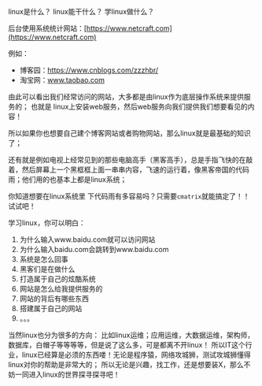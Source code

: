 linux是什么？
linux能干什么？
学linux做什么？
<!--more-->
后台使用系统统计网站：[https://www.netcraft.com](https://www.netcraft.com)

例如：
- 博客园：https://www.cnblogs.com/zzzhbr/
- 淘宝网：www.taobao.com

由此可以看出我们经常访问的网站，大多都是由linux作为底层操作系统来提供服务的；
也就是 linux上安装web服务，然后web服务向我们提供我们想要看见的内容！

所以如果你也想要自己建个博客网站或者购物网站，那么linux就是最基础的知识了；

还有就是例如电视上经常见到的那些电脑高手（黑客高手），总是手指飞快的在敲着，然后屏幕上一个黑框框上面一串串内容，飞速的运行着，像黑客帝国的代码雨；他们用的也基本上都是linux系统；

你知道想要在linux系统里 下代码雨有多容易吗？只需要`cmatrix`就能搞定了！！
试试吧！

学习linux，你可以明白：
1. 为什么输入www.baidu.com就可以访问网站
2. 为什么输入baidu.com会跳转到www.baidu.com
3. 系统是怎么回事
4. 黑客们是在做什么
5. 打造属于自己的炫酷系统
6. 网站是怎么给我提供服务的
7. 网站的背后有哪些东西
8. 搭建属于自己的网站
9. 。。。

当然linux也分为很多的方向：
比如linux运维；应用运维，大数据运维，架构师，数据库，白帽子等等等等，但是说了这么多，可是都离不开linux！
所以IT这个行业，linux已经算是必须的东西喽！无论是程序猿，网络攻城狮，测试攻城狮懂得linux对你的帮助是非常大的；
所以无论是兴趣，找工作，还是想要装X，那么不妨一同进入linux的世界探寻探寻吧！


